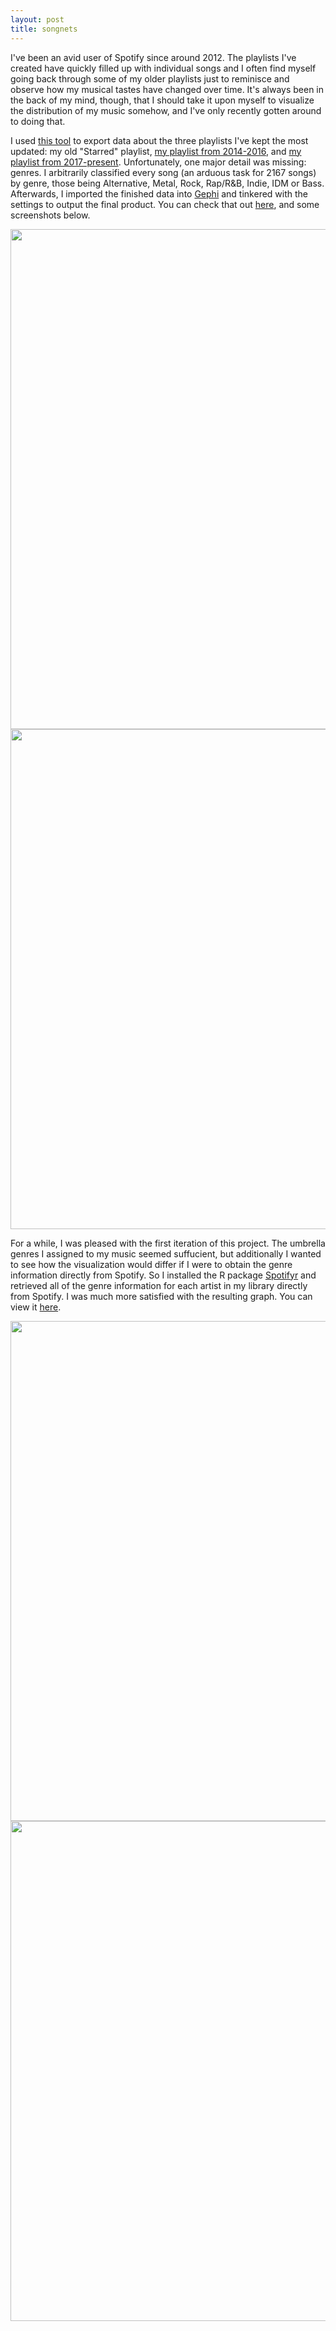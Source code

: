 ```yaml
---
layout: post
title: songnets
---
```


I've been an avid user of Spotify since around 2012. 
The playlists I've created have quickly filled up with individual songs and I often find myself going back through some of my older playlists just to reminisce and observe how my musical tastes have changed over time.
It's always been in the back of my mind, though, that I should take it upon myself to visualize the distribution of my music somehow, and I've only recently gotten around to doing that.

I used [this tool](https://github.com/watsonbox/exportify) to export data about the three playlists I've kept the most updated: 
my old "Starred" playlist, [my playlist from 2014-2016](https://open.spotify.com/user/1223330425/playlist/76MKpEmomX49lnViUXyXCz?si=BcyD81gQRqGl9Te1MEVL3Q), and [my playlist from 2017-present](https://open.spotify.com/user/1223330425/playlist/07DvQC3y4sQtOGcBkdO4AK?si=YFXumtxyQMywWZhwWXAvIw).
Unfortunately, one major detail was missing: genres. I arbitrarily classified every song (an arduous task for 2167 songs) by genre, those being Alternative, Metal, Rock, Rap/R&B, Indie, IDM or Bass.
Afterwards, I imported the finished data into [Gephi](https://gephi.org) and tinkered with the settings to output the final product. You can check that out [here](https://tbrittain.github.io/songnet/), and some screenshots below.

[<img src="{{ site.baseurl }}/images/songnet1.png" style="width: 800px;"/>](https://tbrittain.github.io/songnet/)
[<img src="{{ site.baseurl }}/images/songnet3.png" style="width: 800px;"/>](https://tbrittain.github.io/songnet/)

For a while, I was pleased with the first iteration of this project. The umbrella genres I assigned to my music seemed suffucient, but additionally I wanted to see how the visualization would differ if I were to obtain the genre information directly from Spotify.
So I installed the R package [Spotifyr](https://www.rcharlie.com/spotifyr/) and retrieved all of the genre information for each artist in my library directly from Spotify. I was much more satisfied with the resulting graph. You can view it [here](https://tbrittain.github.io/songnet2/).

[<img src="{{ site.baseurl }}/images/spotifyr1.png" style="width: 800px;"/>](https://tbrittain.github.io/songnet2/)
[<img src="{{ site.baseurl }}/images/spotifyr2.png" style="width: 800px;"/>](https://tbrittain.github.io/songnet2/)